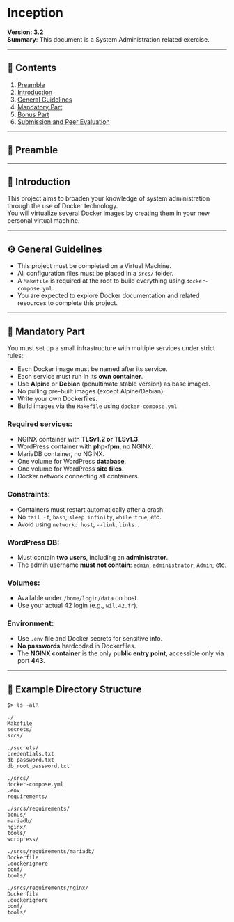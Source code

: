 # Inception

**Version: 3.2**  
**Summary**: This document is a System Administration related exercise.

---

## 📑 Contents

1. [Preamble](#preamble)  
2. [Introduction](#introduction)  
3. [General Guidelines](#general-guidelines)  
4. [Mandatory Part](#mandatory-part)  
5. [Bonus Part](#bonus-part)  
6. [Submission and Peer Evaluation](#submission-and-peer-evaluation)  

---

## 🧾 Preamble

---

## 🎯 Introduction

This project aims to broaden your knowledge of system administration through the use of Docker technology.  
You will virtualize several Docker images by creating them in your new personal virtual machine.

---

## ⚙️ General Guidelines

- This project must be completed on a Virtual Machine.
- All configuration files must be placed in a `srcs/` folder.
- A `Makefile` is required at the root to build everything using `docker-compose.yml`.
- You are expected to explore Docker documentation and related resources to complete this project.

---

## 🚧 Mandatory Part

You must set up a small infrastructure with multiple services under strict rules:

- Each Docker image must be named after its service.
- Each service must run in its **own container**.
- Use **Alpine** or **Debian** (penultimate stable version) as base images.
- No pulling pre-built images (except Alpine/Debian).
- Write your own Dockerfiles.
- Build images via the `Makefile` using `docker-compose.yml`.

### Required services:

- NGINX container with **TLSv1.2 or TLSv1.3**.
- WordPress container with **php-fpm**, no NGINX.
- MariaDB container, no NGINX.
- One volume for WordPress **database**.
- One volume for WordPress **site files**.
- Docker network connecting all containers.

### Constraints:

- Containers must restart automatically after a crash.
- No `tail -f`, `bash`, `sleep infinity`, `while true`, etc.
- Avoid using `network: host`, `--link`, `links:`.

### WordPress DB:

- Must contain **two users**, including an **administrator**.
- The admin username **must not contain**: `admin`, `administrator`, `Admin`, etc.

### Volumes:

- Available under `/home/login/data` on host.
- Use your actual 42 login (e.g., `wil.42.fr`).

### Environment:

- Use `.env` file and Docker secrets for sensitive info.
- **No passwords** hardcoded in Dockerfiles.
- The **NGINX container** is the only **public entry point**, accessible only via port **443**.

---

## 📂 Example Directory Structure

```shell
$> ls -alR

./
Makefile
secrets/
srcs/

./secrets/
credentials.txt
db_password.txt
db_root_password.txt

./srcs/
docker-compose.yml
.env
requirements/

./srcs/requirements/
bonus/
mariadb/
nginx/
tools/
wordpress/

./srcs/requirements/mariadb/
Dockerfile
.dockerignore
conf/
tools/

./srcs/requirements/nginx/
Dockerfile
.dockerignore
conf/
tools/
